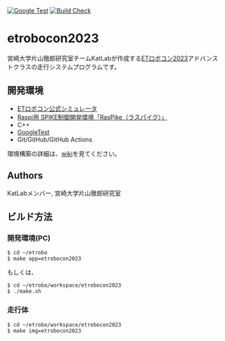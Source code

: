 [![Google Test](https://github.com/KatLab-MiyazakiUniv/etrobocon2023/actions/workflows/google-test.yaml/badge.svg)](https://github.com/KatLab-MiyazakiUniv/etrobocon2023/actions/workflows/google-test.yaml)
[![Build Check](https://github.com/KatLab-MiyazakiUniv/etrobocon2023/actions/workflows/build-check.yaml/badge.svg)](https://github.com/KatLab-MiyazakiUniv/etrobocon2023/actions/workflows/build-check.yaml)

# etrobocon2023
宮崎大学片山徹郎研究室チームKatLabが作成する[ETロボコン2023](https://www.etrobo.jp/)アドバンストクラスの走行システムプログラムです。


## 開発環境
- [ETロボコン公式シミュレータ](https://github.com/ETrobocon/etrobo)
- [Raspi用 SPIKE制御開発環境「RasPike（ラスパイク）」](https://github.com/ETrobocon/RasPike)
- C++
- [GoogleTest](https://github.com/google/googletest)
- Git/GitHub/GitHub Actions

環境構築の詳細は、[wiki](https://github.com/KatLab-MiyazakiUniv/etrobocon2023/wiki)を見てください。

## Authors
KatLabメンバー, 宮崎大学片山徹郎研究室

## ビルド方法
### 開発環境(PC)
```
$ cd ~/etrobo
$ make app=etrobocon2023
```
もしくは、
```
$ cd ~/etrobo/workspace/etrobocon2023
$ ./make.sh
```

### 走行体
```
$ cd ~/etrobo/workspace/etrobocon2023
$ make img=etrobocon2023
```

